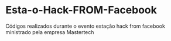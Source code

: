 # Esta-o-Hack-FROM-Facebook
Códigos realizados durante o evento estação hack from facebook ministrado pela empresa Mastertech
